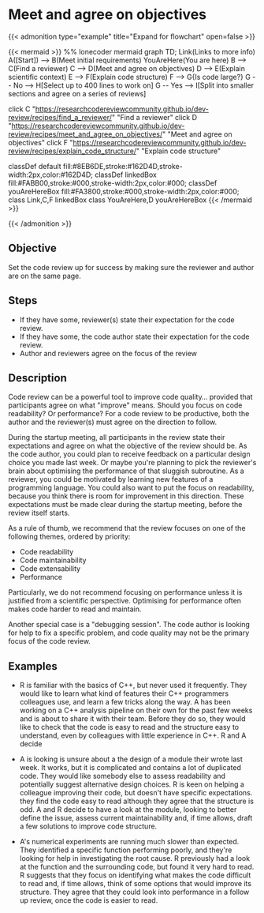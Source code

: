 # Meet and agree on objectives

{{< admonition type="example" title="Expand for flowchart" open=false >}}

{{< mermaid >}}
%% lonecoder mermaid
graph TD;
  Link(Links to more info)
  A([Start]) --> B(Meet initial requirements)
  YouAreHere(You are here)
  B --> C(Find a reviewer)
  C --> D(Meet and agree on objectives)
  D --> E(Explain scientific context)
  E --> F(Explain code structure)
  F --> G{Is code large?}
  G -- No --> H[Select up to 400 lines to work on]
  G -- Yes --> I[Split into smaller sections and agree on a series of reviews]

  click C "https://researchcodereviewcommunity.github.io/dev-review/recipes/find_a_reviewer/" "Find a reviewer"
  click D "https://researchcodereviewcommunity.github.io/dev-review/recipes/meet_and_agree_on_objectives/" "Meet and agree on objectives"
  click F "https://researchcodereviewcommunity.github.io/dev-review/recipes/explain_code_structure/" "Explain code structure"

  classDef default fill:#8EB6DE,stroke:#162D4D,stroke-width:2px,color:#162D4D;
  classDef linkedBox fill:#FABB00,stroke:#000,stroke-width:2px,color:#000;
  classDef youAreHereBox fill:#FA3800,stroke:#000,stroke-width:2px,color:#000;
  class Link,C,F linkedBox
  class YouAreHere,D youAreHereBox
{{< /mermaid >}}

{{< /admonition >}}

## Objective

Set the code review up for success by making sure the reviewer and author are on the same page.

## Steps

-  If they have some, reviewer(s) state their expectation for the code review.
-  If they have some, the code author state their expectation for the code review.
-  Author and reviewers agree on the focus of the review

## Description

Code review can be a powerful tool to improve code quality&#x2026; provided
that participants agree on what "improve" means. Should you focus on
code readability? Or performance? For a code review to be productive,
both the author and the reviewer(s) must agree on the direction to
follow.

During the startup meeting, all participants in the review state their
expectations and agree on what the objective of the review should be.
As the code author, you could plan to receive feedback on a particular
design choice you made last week.  Or maybe you're planning to pick
the reviewer's brain about optimising the performance of that sluggish
subroutine. As a reviewer, you could be motivated by learning new
features of a programming language. You could also want to put the
focus on readability, because you think there is room for improvement
in this direction. These expectations must be made clear during the
startup meeting, before the review itself starts.

As a rule of thumb, we recommend that the review focuses on one of the
following themes, ordered by priority:

-   Code readability
-   Code maintainability
-   Code extensability
-   Performance

Particularly, we do not recommend focusing on performance unless it is
justified from a scientific perspective. Optimising for performance
often makes code harder to read and maintain.

Another special case is a "debugging session". The code author is looking
for help to fix a specific problem, and code quality may not be the primary
focus of the code review.

## Examples

-   R is familiar with the basics of C++, but never used it
    frequently. They would like to learn what kind of features their C++
    programmers colleagues use, and learn a few tricks along the way.  A
    has been working on a C++ analysis pipeline on their own for the
    past few weeks and is about to share it with their team. Before they
    do so, they would like to check that the code is easy to read and
    the structure easy to understand, even by colleagues with little
    experience in C++. R and A decide

-   A is looking is unsure about a the design of a module their wrote
    last week.  It works, but it is complicated and contains a lot of
    duplicated code. They would like somebody else to assess
    readability and potentially suggest alternative design choices.  R
    is keen on helping a colleague improving their code, but doesn't
    have specific expectations. they find the code easy to read although
    they agree that the structure is odd.  A and R decide to have a look
    at the module, looking to better define the issue, assess current
    maintainability and, if time allows, draft a few solutions to
    improve code structure.

-   A's numerical experiments are running much slower than
    expected. They identified a specific function performing poorly, and
    they're looking for help in investigating the root cause. R previously
    had a look at the function and the surrounding code, but found it
    very hard to read. R suggests that they focus on identifying what
    makes the code difficult to read and, if time allows, think of some
    options that would improve its structure. They agree that they could
    look into performance in a follow up review, once the code is easier
    to read.
